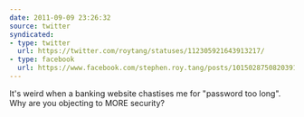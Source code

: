 ```yaml
---
date: 2011-09-09 23:26:32
source: twitter
syndicated:
- type: twitter
  url: https://twitter.com/roytang/statuses/112305921643913217/
- type: facebook
  url: https://www.facebook.com/stephen.roy.tang/posts/10150287508203912
---
```


It's weird when a banking website chastises me for "password too long". Why are you objecting to MORE security?